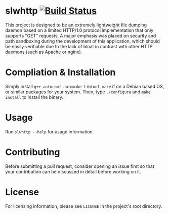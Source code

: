 slwhttp [![Build Status](http://bit.ly/1LWfQzT)](http://bit.ly/1NBOLTN)
=======

This project is designed to be an extremely lightweight file dumping daemon
based on a limited HTTP/1.0 protocol implementation that only supports "GET"
requests.  A major emphasis was placed on security and path sandboxing during
the development of this application, which should be easily verifiable due to
the lack of bloat in contrast with other HTTP daemons (such as Apache or nginx).

Compliation & Installation
==========================

Simply install `g++ autoconf automake libtool make` if on a Debian based OS, or
similar packages for your system.  Then, type `./configure` and `make install`
to install the binary.

Usage
=====

Run `slwhttp --help` for usage information.

Contributing
============

Before submitting a pull request, consider opening an issue first so that your
contribution can be discussed in detail before working on it.

License
=======

For licensing information, please see `LICENSE` in the project's root directory.
